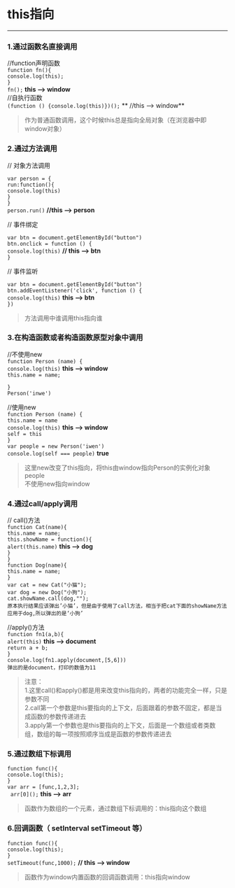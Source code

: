 # this指向  
***
### 1.通过函数名直接调用  
//function声明函数  
`function fn(){`    
	`console.log(this);`  
`} `  
`fn();` 	 **this -->  window**  
//自执行函数  
`(function () {console.log(this)})();` ** //this --> window**
> 作为普通函数调用，这个时候this总是指向全局对象（在浏览器中即window对象）

### 2.通过方法调用  
// 对象方法调用    

`var person = {`  
	`run:function(){`  
		`console.log(this)`  
	`}`  
`}`  
`person.run()`  **//this --> person**  

// 事件绑定   

`var btn = document.getElementById("button")`  
`btn.onclick = function () {`  
    `console.log(this)` **// this --> btn**  
`}`  

// 事件监听  

`var btn = document.getElementById("button")`  
`btn.addEventListener('click', function () {`  
`console.log(this)`  **this --> btn**  
`})`
> 方法调用中谁调用this指向谁  

### 3.在构造函数或者构造函数原型对象中调用    
//不使用new  
`function Person (name) {`  
`console.log(this)`   **this -->  window**  
`this.name = name;`   
 
`}`  
`Person('inwe')`  

//使用new  
`function Person (name) {`  
`this.name = name`  
`console.log(this)`   **this -->  window**  
`self = this`  
`}`  
`var people = new Person('iwen')`  
`console.log(self === people)` **true**  
> 这里new改变了this指向，将this由window指向Person的实例化对象people    
> 不使用new指向window  

### 4.通过call/apply调用  
// call()方法  
`function Cat(name){`  
`this.name = name;`  
`this.showName = function(){`  
`alert(this.name)`  **this -->  dog**  
`}`  
`}`  
`function Dog(name){`  
`this.name = name;`  
`}`  
`var cat = new Cat("小猫");`  
`var dog = new Dog("小狗");`  
`cat.showName.call(dog,"");`  
`原本执行结果应该弹出’小猫’，但是由于使用了call方法，相当于把cat下面的showName方法应用于dog,所以弹出的是‘小狗’`  

//apply()方法  
`function fn1(a,b){`  
`alert(this)`  **this --> document**  
`return a + b;`  
`}`  
`console.log(fn1.apply(document,[5,6]))`  
`弹出的是document，打印的数值为11`  
> 注意：  
	1.这里call()和apply()都是用来改变this指向的，两者的功能完全一样，只是参数不同      
	2.call第一个参数是this要指向的上下文，后面跟着的参数不固定，都是当成函数的参数传递进去  
	3.apply第一个参数也是this要指向的上下文，后面是一个数组或者类数组，数组的每一项按照顺序当成是函数的参数传递进去  
	
### 5.通过数组下标调用  
`function func(){`  
`console.log(this);`  
`}`  
`var arr = [func,1,2,3];`  
` arr[0]();`  **this --> arr**  
> 函数作为数组的一个元素，通过数组下标调用的：this指向这个数组  

### 6.回调函数（ setInterval setTimeout 等）
`function func(){`  
`console.log(this);`  
`}`  
`setTimeout(func,1000);`  **// this --> window**  
> 函数作为window内置函数的回调函数调用：this指向window